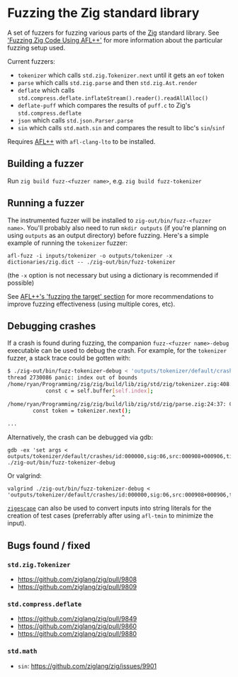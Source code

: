 Fuzzing the Zig standard library
================================

A set of fuzzers for fuzzing various parts of the [Zig](https://ziglang.org/) standard library. See ['Fuzzing Zig Code Using AFL++'](https://www.ryanliptak.com/blog/fuzzing-zig-code/) for more information about the particular fuzzing setup used.

Current fuzzers:
- `tokenizer` which calls `std.zig.Tokenizer.next` until it gets an `eof` token
- `parse` which calls `std.zig.parse` and then `std.zig.Ast.render`
- `deflate` which calls `std.compress.deflate.inflateStream().reader().readAllAlloc()`
- `deflate-puff` which compares the results of `puff.c` to Zig's `std.compress.deflate`
- `json` which calls `std.json.Parser.parse`
- `sin` which calls `std.math.sin` and compares the result to libc's `sin`/`sinf`

Requires [AFL++](https://github.com/AFLplusplus/AFLplusplus) with `afl-clang-lto` to be installed.

## Building a fuzzer

Run `zig build fuzz-<fuzzer name>`, e.g. `zig build fuzz-tokenizer`

## Running a fuzzer

The instrumented fuzzer will be installed to `zig-out/bin/fuzz-<fuzzer name>`. You'll probably also need to run `mkdir outputs` (if you're planning on using `outputs` as an output directory) before fuzzing. Here's a simple example of running the `tokenizer` fuzzer:

```
afl-fuzz -i inputs/tokenizer -o outputs/tokenizer -x dictionaries/zig.dict -- ./zig-out/bin/fuzz-tokenizer
```

(the `-x` option is not necessary but using a dictionary is recommended if possible)

See [AFL++'s 'fuzzing the target' section](https://github.com/AFLplusplus/AFLplusplus#3-fuzzing-the-target) for more recommendations to improve fuzzing effectiveness (using multiple cores, etc).

## Debugging crashes

If a crash is found during fuzzing, the companion `fuzz-<fuzzer name>-debug` executable can be used to debug the crash. For example, for the `tokenizer` fuzzer, a stack trace could be gotten with:

```sh
$ ./zig-out/bin/fuzz-tokenizer-debug < 'outputs/tokenizer/default/crashes/id:000000,sig:06,src:000908+000906,time:117053,op:splice,rep:16'
thread 2730086 panic: index out of bounds
/home/ryan/Programming/zig/zig/build/lib/zig/std/zig/tokenizer.zig:408:34: 0x215131 in std.zig.tokenizer.Tokenizer.next (fuzz-tokenizer-debug)
            const c = self.buffer[self.index];
                                 ^
/home/ryan/Programming/zig/zig/build/lib/zig/std/zig/parse.zig:24:37: 0x20af60 in std.zig.parse.parse (fuzz-tokenizer-debug)
        const token = tokenizer.next();
                                    ^
...
```

Alternatively, the crash can be debugged via gdb:

```
gdb -ex 'set args < outputs/tokenizer/default/crashes/id:000000,sig:06,src:000908+000906,time:117053,op:splice,rep:16' ./zig-out/bin/fuzz-tokenizer-debug
```

Or valgrind:

```
valgrind ./zig-out/bin/fuzz-tokenizer-debug < 'outputs/tokenizer/default/crashes/id:000000,sig:06,src:000908+000906,time:117053,op:splice,rep:16'
```

[`zigescape`](https://github.com/squeek502/zigescape) can also be used to convert inputs into string literals for the creation of test cases (preferrably after using `afl-tmin` to minimize the input).

## Bugs found / fixed

### `std.zig.Tokenizer`

- https://github.com/ziglang/zig/pull/9808
- https://github.com/ziglang/zig/pull/9809

### `std.compress.deflate`

- https://github.com/ziglang/zig/pull/9849
- https://github.com/ziglang/zig/pull/9860
- https://github.com/ziglang/zig/pull/9880

### `std.math`

- `sin`: https://github.com/ziglang/zig/issues/9901
